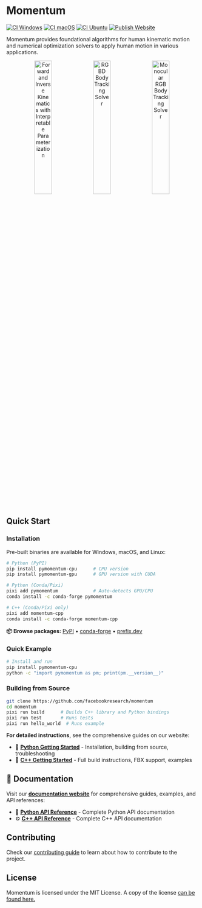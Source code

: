 # Momentum

[![CI Windows][ci-windows-badge]][ci-windows]
[![CI macOS][ci-macos-badge]][ci-macos]
[![CI Ubuntu][ci-ubuntu-badge]][ci-ubuntu]
[![Publish Website][website-badge]][website]

[ci-windows-badge]: https://github.com/facebookresearch/momentum/actions/workflows/ci_windows.yml/badge.svg
[ci-windows]: https://github.com/facebookresearch/momentum/actions/workflows/ci_windows.yml
[ci-macos-badge]: https://github.com/facebookresearch/momentum/actions/workflows/ci_macos.yml/badge.svg
[ci-macos]: https://github.com/facebookresearch/momentum/actions/workflows/ci_macos.yml
[ci-ubuntu-badge]: https://github.com/facebookresearch/momentum/actions/workflows/ci_ubuntu.yml/badge.svg
[ci-ubuntu]: https://github.com/facebookresearch/momentum/actions/workflows/ci_ubuntu.yml
[website-badge]: https://github.com/facebookresearch/momentum/actions/workflows/publish_website.yml/badge.svg
[website]: https://github.com/facebookresearch/momentum/actions/workflows/publish_website.yml

Momentum provides foundational algorithms for human kinematic motion and
numerical optimization solvers to apply human motion in various applications.

<p align="center">
  <img src="momentum/website/static/img/momentum_1.png" width="30%" alt="Forward and Inverse Kinematics with Interpretable Parameterization" />
  <img src="momentum/website/static/img/momentum_3.png" width="30%" alt="RGBD Body Tracking Solver" />
  <img src="momentum/website/static/img/momentum_4.png" width="30%" alt="Monocular RGB Body Tracking Solver" />
</p>

## Quick Start

### Installation

Pre-built binaries are available for Windows, macOS, and Linux:

```bash
# Python (PyPI)
pip install pymomentum-cpu      # CPU version
pip install pymomentum-gpu      # GPU version with CUDA

# Python (Conda/Pixi)
pixi add pymomentum             # Auto-detects GPU/CPU
conda install -c conda-forge pymomentum

# C++ (Conda/Pixi only)
pixi add momentum-cpp
conda install -c conda-forge momentum-cpp
```

**📦 Browse packages:** [PyPI](https://pypi.org/search/?q=pymomentum) • [conda-forge](https://anaconda.org/conda-forge/momentum) • [prefix.dev](https://prefix.dev/channels/conda-forge/packages/momentum)

### Quick Example

```bash
# Install and run
pip install pymomentum-cpu
python -c "import pymomentum as pm; print(pm.__version__)"
```

### Building from Source

```bash
git clone https://github.com/facebookresearch/momentum
cd momentum
pixi run build      # Builds C++ library and Python bindings
pixi run test       # Runs tests
pixi run hello_world  # Runs example
```

**For detailed instructions**, see the comprehensive guides on our website:
- 📘 [**Python Getting Started**](https://facebookresearch.github.io/momentum/pymomentum/user_guide/getting_started) - Installation, building from source, troubleshooting
- 📗 [**C++ Getting Started**](https://facebookresearch.github.io/momentum/docs/user_guide/getting_started) - Full build instructions, FBX support, examples

## 📖 Documentation

Visit our [**documentation website**](https://facebookresearch.github.io/momentum/) for comprehensive guides, examples, and API references:

- 🐍 [**Python API Reference**](https://facebookresearch.github.io/momentum/python_api_doc/index.html) - Complete Python API documentation
- ⚙️ [**C++ API Reference**](https://facebookresearch.github.io/momentum/doxygen/index.html) - Complete C++ API documentation

## Contributing

Check our [contributing guide](CONTRIBUTING.md) to learn about how to contribute
to the project.

## License

Momentum is licensed under the MIT License. A copy of the license
[can be found here.](LICENSE)

